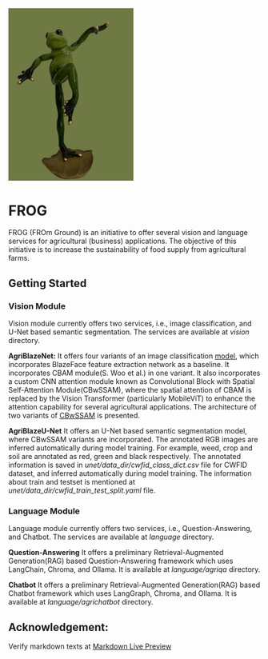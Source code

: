 <img src="https://github.com/agcdke/frog/blob/master/assets/img/frog-logo.png" alt="Alt text" width="250">

# FROG
FROG (FROm Ground) is an initiative to offer several vision and language services for agricultural (business) applications. The objective of this initiative is to increase the sustainability of food supply from agricultural farms.


## Getting Started
### Vision Module
Vision module currently offers two services, i.e., image classification, and U-Net based semantic segmentation. The services are available at *vision* directory. 

**AgriBlazeNet:** It offers four variants of an image classification [model](assets/img/AgriBlazeNet.png), which incorporates BlazeFace feature extraction network as a baseline. It incorporates CBAM module(S. Woo et al.) in one variant. It also incorporates a custom CNN attention module known as Convolutional Block with Spatial Self-Attention Module(CBwSSAM), where the spatial attention of CBAM is replaced by the Vision Transformer (particularly MobileViT) to enhance the attention capability for several agricultural applications. The architecture of two variants of [CBwSSAM](assets/img/CBwSSAM.png) is presented. 

**AgriBlazeU-Net** It offers an U-Net based semantic segmentation model, where CBwSSAM variants are incorporated. The annotated RGB images are inferred automatically during model training. For example, weed, crop and soil are annotated as red, green and black respectively. The annotated information is saved in *unet/data_dir/cwfid_class_dict.csv* file for CWFID dataset, and inferred automatically during model training. The information about train and testset is mentioned at *unet/data_dir/cwfid_train_test_split.yaml* file.

### Language Module
Language module currently offers two services, i.e., Question-Answering, and Chatbot. The services are available at *language* directory. 

**Question-Answering** It offers a preliminary Retrieval-Augmented Generation(RAG) based Question-Answering framework which uses LangChain, Chroma, and Ollama. It is available at *language/agriqa* directory.

**Chatbot** It offers a preliminary Retrieval-Augmented Generation(RAG) based Chatbot framework which uses LangGraph, Chroma, and Ollama. It is available at *language/agrichatbot* directory.

## Acknowledgement:
Verify markdown texts at [Markdown Live Preview](https://markdownlivepreview.com)